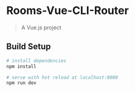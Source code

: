 # Rooms-Vue-CLI-Router

> A Vue.js project

## Build Setup

``` bash
# install dependencies
npm install

# serve with hot reload at localhost:8080
npm run dev


